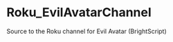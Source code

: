 Roku_EvilAvatarChannel
======================

Source to the Roku channel for Evil Avatar (BrightScript)
